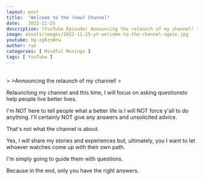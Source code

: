 ```yaml
---
layout: post
title:  "Welcome to the (new) Channel"
date:   2022-11-25
description: (YouTube Episode) Announcing the relaunch of my channel! I will try to post more videos in the coming months.
image: assets/images/2022-11-25-yt-welcome-to-the-channel-again.jpg
youtube: Hg-zgRznWrw
author: rye
categories: [ Mindful Musings ]
tags: [ YouTube ]
---
```

<br>
>
>Announcing the relaunch of my channel! 
>

Relaunching my channel and this time, I will focus on asking questionsto help people live better lives. 

I'm NOT here to tell people what a better life is
I will NOT force y'all to do anything. 
I'll certainly NOT give any answers and unsolicited advice.

That's not what the channel is about.

Yes, I will share my stories and experiences but, ultimately, you I want to let whoever watches come up with their own path. 

I'm simply going to guide them with questions.

Because in the end, only you have the right answers.
